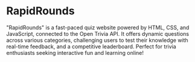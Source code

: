 # RapidRounds
"RapidRounds" is a fast-paced quiz website powered by HTML, CSS, and JavaScript, connected to the Open Trivia API. It offers dynamic questions across various categories, challenging users to test their knowledge with  real-time feedback, and a competitive leaderboard. Perfect for trivia enthusiasts seeking interactive fun and learning online!
